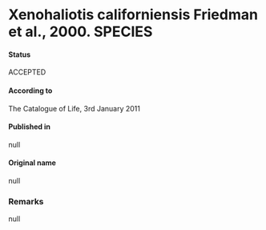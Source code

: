 # Xenohaliotis californiensis Friedman et al., 2000. SPECIES

#### Status
ACCEPTED

#### According to
The Catalogue of Life, 3rd January 2011

#### Published in
null

#### Original name
null

### Remarks
null